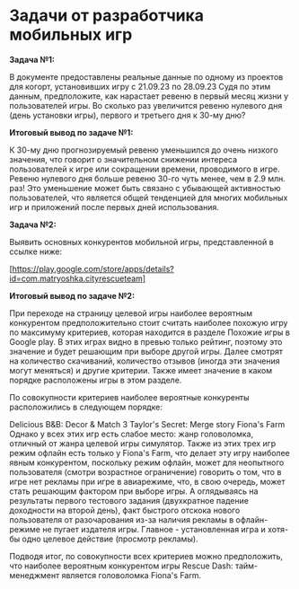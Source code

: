 # Задачи от разработчика мобильных игр

**Задача №1:**

В документе предоставлены реальные данные по одному из проектов для когорт, установивших игру с 21.09.23 по 28.09.23 Судя по этим данным, предположите, как нарастает ревеню в первый месяц жизни у пользователей игры. Во сколько раз увеличится ревеню нулевого дня (день установки игры), первого и третьего дня к 30-му дню?

**Итоговый вывод по задаче №1:**

К 30-му дню прогнозируемый ревеню уменьшился до очень низкого значения, что говорит о значительном снижении интереса пользователей к игре или сокращении времени, проводимого в игре. Ревеню нулевого дня больше ревеню 30-го чуть менее, чем в 2.9 млн. раз!
Это уменьшение может быть связано с убывающей активностью пользователей, что является общей тенденцией для многих мобильных игр и приложений после первых дней использования.

**Задача №2:**

Выявить основных конкурентов мобильной игры, представленной в ссылке ниже:

[https://play.google.com/store/apps/details?id=com.matryoshka.cityrescueteam]

**Итоговый вывод по задаче №2:**

При переходе на страницу целевой игры наиболее вероятным конкурентом предположительно стоит считать наиболее похожую игру по максимуму критериев, которая находится в разделе Похожие игры в Google play. В этих играх видно в превью только рейтинг, поэтому это значение и будет решающим при выборе другой игры. Далее смотрят на количество скачиваний, количество отзывов (иногда эти значения могут меняться) и другие критерии. Также имеет значение в каком порядке расположены игры в этом разделе.

По совокупности критериев наиболее вероятные конкуренты расположились в следующем порядке:

Delicious B&B: Decor & Match 3
Taylor's Secret: Merge story
Fiona's Farm
Однако у всех этих игр есть слабое место: жанр головоломка, отличный от жанра целевой игры симулятор. Также из этих трех игр режим офлайн есть только у Fiona's Farm, что делает эту игру наиболее явным конкурентом, поскольку режим офлайн, может для неопытного пользователя (смотри возрастное ограничение) говорить о том, что в игре нет рекламы при игре в авиарежиме, что, в свою очередь, может стать решающим фактором при выборе игры. А оглядываясь на результаты первого тестового задания (двухкратное падение доходности на второй день), факт быстрого отскока нового пользователя от разочарования из-за наличия рекламы в офлайн-режиме не пугает издателя игры. Главное - установленная игра и хотя-бы одно целевое действие (просмотр рекламы).

Подводя итог, по совокупности всех критериев можно предположить, что наиболее вероятным конкурентом игры Rescue Dash: тайм-менеджмент является головоломка Fiona's Farm.
